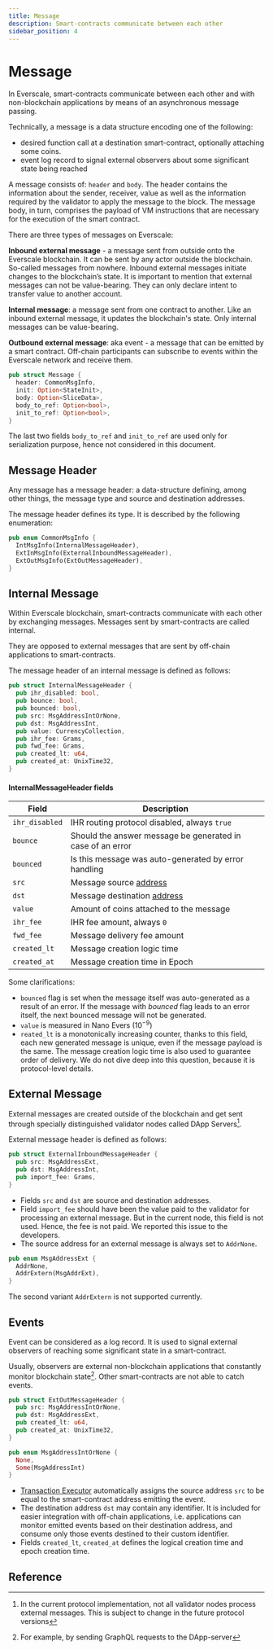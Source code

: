```yaml
---
title: Message
description: Smart-contracts communicate between each other
sidebar_position: 4
---
```


# Message

In Everscale, smart-contracts communicate between each other and with non-blockchain applications by means of an asynchronous message passing.

Technically, a message is a data structure encoding one of the following:
- desired function call at a destination smart-contract, optionally attaching some coins.
- event log record to signal external observers about some significant state being reached

A message consists of: `header` and `body`. The header contains the information about the sender, receiver, value as well as the information required by the validator to apply the message to the block. The message body, in turn, comprises the payload of VM instructions that are necessary for the execution of the smart contract.

There are three types of messages on Everscale:

**Inbound external message** - a message sent from outside onto the Everscale blockchain. It can be sent by any actor outside the blockchain. So-called messages from nowhere. Inbound external messages initiate changes to the blockchain’s state. It is important to mention that external messages can not be value-bearing. They can only declare intent to transfer value to another account.

**Internal message**: a message sent from one contract to another. Like an inbound external message, it updates the blockchain's state. Only internal messages can be value-bearing.

**Outbound external message**: aka event - a message that can be emitted by a smart contract. Off-chain participants can subscribe to events within the Everscale network and receive them.

```rust
pub struct Message {
  header: CommonMsgInfo,
  init: Option<StateInit>,
  body: Option<SliceData>,
  body_to_ref: Option<bool>,
  init_to_ref: Option<bool>,
}
```

The last two fields `body_to_ref` and `init_to_ref` are used only for serialization purpose, hence not considered in this document.

## Message Header

Any message has a message header: a data-structure defining, among other things, the message type and source and destination addresses.

The message header defines its type. It is described by the following enumeration:

```rust
pub enum CommonMsgInfo {
  IntMsgInfo(InternalMessageHeader),
  ExtInMsgInfo(ExternalInboundMessageHeader),
  ExtOutMsgInfo(ExtOutMessageHeader),
}
```

## Internal Message

Within Everscale blockchain, smart-contracts communicate with each other by exchanging messages. Messages sent by smart-contracts are called internal.

They are opposed to external messages that are sent by off-chain applications to smart-contracts.

The message header of an internal message is defined as follows:

```rust
pub struct InternalMessageHeader {
  pub ihr_disabled: bool,
  pub bounce: bool,
  pub bounced: bool,
  pub src: MsgAddressIntOrNone,
  pub dst: MsgAddressInt,
  pub value: CurrencyCollection,
  pub ihr_fee: Grams,
  pub fwd_fee: Grams,
  pub created_lt: u64,
  pub created_at: UnixTime32,
}
```

#### InternalMessageHeader fields
| Field          | Description                                                   |
|----------------|---------------------------------------------------------------|
| `ihr_disabled` | IHR routing protocol disabled, always `true`                  |
| `bounce`       | Should the answer message be generated in case of an error    |
| `bounced`      | Is this message was auto-generated by error handling          |
| `src`          | Message source [address](accounts.md#account-address)      |
| `dst`          | Message destination [address](accounts.md#account-address) |
| `value`        | Amount of coins attached to the message                       |
| `ihr_fee`      | IHR fee amount, always `0`                                      |
| `fwd_fee`      | Message delivery fee amount                                   |
| `created_lt`   | Message creation logic time                                   |
| `created_at`   | Message creation time in Epoch                                |

Some clarifications:
- `bounced` flag is set when the message itself was auto-generated as a result of an error. If the message with _bounced_ flag leads to an error itself, the next bounced message will not be generated.
- `value` is measured in Nano Evers ($10^{-9}$)
- `reated_lt` is a monotonically increasing counter, thanks to this field, each new generated message is unique, even if the message payload is the same.  The message creation logic time is also used to guarantee order of delivery. We do not dive deep into this question, because it is protocol-level details.

## External Message

External messages are created outside of the blockchain and get sent through specially distinguished validator nodes called DApp Servers[^2].

External message header is defined as follows:

```rust
pub struct ExternalInboundMessageHeader {
  pub src: MsgAddressExt,
  pub dst: MsgAddressInt,
  pub import_fee: Grams,
}
```

- Fields `src` and `dst` are source and destination addresses.
- Field `import_fee` should have been the value paid to the validator for processing an external message. But in the current node, this field is not used. Hence, the fee is not paid. We reported this issue to the developers.
- The source address for an external message is always set to `AddrNone`.

```rust
pub enum MsgAddressExt {
  AddrNone,
  AddrExtern(MsgAddrExt),
}
```

The second variant `AddrExtern` is not supported currently.

## Events

Event can be considered as a log record. It is used to signal external observers of reaching some significant state in a smart-contract.

Usually, observers are external non-blockchain applications that constantly monitor blockchain state[^3]. Other smart-contracts are not able to catch events.

```rust
pub struct ExtOutMessageHeader {
  pub src: MsgAddressIntOrNone,
  pub dst: MsgAddressExt,
  pub created_lt: u64,
  pub created_at: UnixTime32,
}
```

```rust
pub enum MsgAddressIntOrNone {
  None,
  Some(MsgAddressInt)
}
```

- [Transaction Executor](tvm-executor.md) automatically assigns the source address `src` to be equal to the smart-contract address emitting the event.
- The destination address `dst` may contain any identifier. It is included for easier integration with off-chain applications, i.e. applications can monitor emitted events based on their destination address, and consume only those events destined to their custom identifier.
- Fields `created_lt`, `created_at` defines the logical creation time and epoch creation time.

## Reference

[^1]: In the original TON, message dichotomy is different: they distinguish 4 types of messages: `(inbound + outbound) * (internal + external)`. We find this dichotomy a bit tedious to use in practice
[^2]: In the current protocol implementation, not all validator nodes process external messages. This is subject to change in the future protocol versions
[^3]: For example, by sending GraphQL requests to the DApp-server
